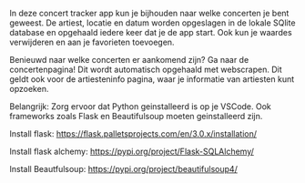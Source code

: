 In deze concert tracker app kun je bijhouden naar welke concerten je bent geweest. 
De artiest, locatie en datum worden opgeslagen in de lokale SQlite database en opgehaald iedere keer dat je de
app start.
Ook kun je waardes verwijderen en aan je favorieten toevoegen.

Benieuwd naar welke concerten er aankomend zijn? Ga naar de concertenpagina! Dit wordt automatisch opgehaald met webscrapen.
Dit geldt ook voor de artiesteninfo pagina, waar je informatie van artiesten kunt opzoeken.


Belangrijk:
Zorg ervoor dat Python geinstalleerd is op je VSCode. 
Ook frameworks zoals Flask en Beautifulsoup moeten geinstalleerd zijn. 

Install flask:
https://flask.palletsprojects.com/en/3.0.x/installation/

Install flask alchemy:
https://pypi.org/project/Flask-SQLAlchemy/

Install Beautfulsoup:
https://pypi.org/project/beautifulsoup4/
